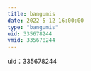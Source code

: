 ```yaml
---
title: bangumis
date: 2022-5-12 16:00:00
type: "bangumis"
uid: 335678244
vmid: 335678244
---
```

uid：335678244
